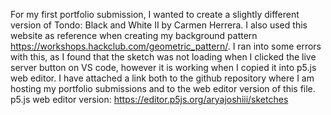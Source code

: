 For my first portfolio submission, I wanted to create a slightly different version of Tondo: Black and White II by Carmen Herrera. 
I also used this website as reference when creating my background pattern https://workshops.hackclub.com/geometric_pattern/.
I ran into some errors with this, as I found that the sketch was not loading when I clicked the live server button on VS code, however it is working when I copied it into p5.js web editor. I have attached a link both to the github repository where I am hosting my portfolio submissions and to the web editor version of this file. 
p5.js web editor version: https://editor.p5js.org/aryajoshiii/sketches
